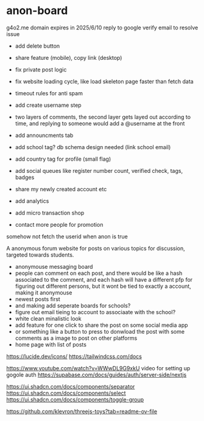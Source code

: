 # anon-board

g4o2.me domain expires in 2025/6/10
reply to google verify email to resolve issue

- add delete button
- share feature (mobile), copy link (desktop)
- fix private post logic
- fix website loading cycle, like load skeleton page faster than fetch data

- timeout rules for anti spam
- add create username step

- two layers of comments, the second layer gets layed out according to time, and replying to someone would add a @username at the front

- add announcments tab

- add school tag? db schema design needed (link school email)
- add country tag for profile (small flag)

- add social queues like register number count, verified check, tags, badges
- share my newly created account etc
- add analytics
- add micro transaction shop
- contact more people for promotion

somehow not fetch the userid when anon is true

A anonymous forum website for posts on various topics for discussion, targeted towards students.

- anonymouse messaging board
- people can comment on each post, and there would be like a hash associated to the comment, and each hash will
  have a different pfp for figuring out different persons, but it wont be tied to exactly a account, making it anonymouse
- newest posts first
- and making add seperate boards for schools?
- figure out email tieing to account to associaate with the school?
- white clean minalistic look
- add feature for one click to share the post on some social media app
- or something like a button to press to donwload the post with some comments as a image to post on other platforms
- home page with list of posts

https://lucide.dev/icons/
https://tailwindcss.com/docs

https://www.youtube.com/watch?v=WWwDL9G9xkU
video for setting up gogole auth
https://supabase.com/docs/guides/auth/server-side/nextjs

https://ui.shadcn.com/docs/components/separator
https://ui.shadcn.com/docs/components/select
https://ui.shadcn.com/docs/components/toggle-group

https://github.com/klevron/threejs-toys?tab=readme-ov-file
